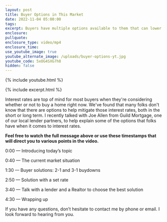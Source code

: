 ```yaml
---
layout: post
title: Buyer Options in This Market
date: 2022-11-04 05:00:00
tags:
excerpt: Buyers have multiple options available to them that can lower their rate.
enclosure:
pullquote:
enclosure_type: video/mp4
enclosure_time:
use_youtube_image: true
youtube_alternate_image: /uploads/buyer-options-yt.jpg
youtube_code: 5xOG4SXG7h8
hidden: false
---
```

{% include youtube.html %}

{% include excerpt.html %}

Interest rates are top of mind for most buyers when they're considering whether or not to buy a home right now. We've found that many folks don't know that there are options to help mitigate those interest rates, both in the short or long term. I recently talked with Joe Allen from Guild Mortgage, one of our local lender partners, to help explain some of the options that folks have when it comes to interest rates.

**Feel free to watch the full message above or use these timestamps that will direct you to various points in the video.**

0:00 — Introducing today’s topic

0:40 — The current market situation

1:30 — Buyer solutions: 2-1 and 3-1 buydowns

2:50 — Solution with a set rate

3:40 — Talk with a lender and a Realtor to choose the best solution

4:30 — Wrapping up

If you have any questions, don’t hesitate to contact me by phone or email. I look forward to hearing from you.